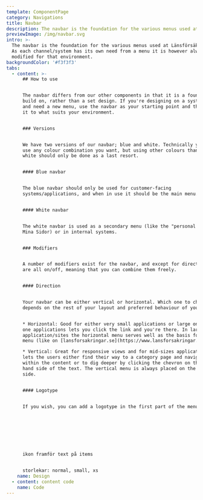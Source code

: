 ```yaml
---
template: ComponentPage
category: Navigations
title: Navbar
description: The navbar is the foundation for the various menus used at Länsförsäkringar.
previewImage: /img/navbar.svg
intro: >-
  The navbar is the foundation for the various menus used at Länsförsäkringar.
  As each channel/system has its own need from a menu it is however always
  modified for that environment.
backgroundColor: '#f3f3f3'
tabs:
  - content: >-
      ## How to use


      The navbar differs from our other components in that it is a foundation to
      build on, rather than a set design. If you're designing on a system level
      and need a new menu, use the navbar as your starting point and then adapt
      it to what suits your environment.


      ### Versions


      We have two versions of our navbar; blue and white. Technically you could
      use any colour combination you want, but using other colours than blue and
      white should only be done as a last resort.


      #### Blue navbar


      The blue navbar should only be used for customer-facing
      systems/applications, and when in use it should be the main menu.


      #### White navbar


      The white navbar is used as a secondary menu (like the "personal menu" on
      Mina Sidor) or in internal systems.


      ### Modifiers


      A number of modifiers exist for the navbar, and except for direction they
      are all on/off, meaning that you can combine them freely.


      #### Direction


      Your navbar can be either vertical or horizontal. Which one to choose
      depends on the rest of your layout and preferred behaviour of your menu:


      * Horizontal: Good for either very small applications or large ones. Small
      one applications lets you click the link and you're there. In large
      application/sites the horizontal menu serves well as the basis for a mega
      menu (like on [lansforsakringar.se](https://www.lansforsakringar.se)).

      * Vertical: Great for responsive views and for mid-sizes applications. It
      lets the users either find their way to a category page and navigate
      within the content or to dig deeper by clicking the chevron on the right
      hand side of the text. The vertical menu is always placed on the left hand
      side.


      #### Logotype


      If you wish, you can add a logotype in the first part of the menu.








      ikon framför text på items


      storlekar: normal, small, xs
    name: Design
  - content: content code
    name: Code
---
```


